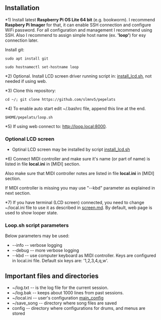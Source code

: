 ## Installation

*1) Install latest **Raspberry Pi OS Lite 64 bit** (e.g. bookworm). I recommend **Raspbery Pi Imager** for that, it can
enable SSH connection and configure WiFi password. For all configuration and management I recommend using SSH.
Also I recommend to assign simple host name (ex. **'loop'**) for esy connection later.

Install git:

```
sudo apt install git

sudo hostnamectl set-hostname loop

```

*2) Optional. Install LCD screen driver running script in: [install_lcd.sh](../config/script/install_lcd.sh), not needed
if using web.

*3) Clone this repository:

```
cd ~/; git clone https://github.com/slmnv5/pepelats
```

*4) To enable auto start edit ~/.bashrc file, append this line at the end.

```
$HOME/pepelats/loop.sh
```

*5) If using web connect to: http://loop.local:8000.

### Optional LCD screen

- Optinal LCD screen may be installed by script [install_lcd.sh](
  ./../config/script/install_lcd.sh)

*6) Connect MIDI controller and make sure it's name (or part of name) is listed in file **local.ini**
in [MIDI] section.

Also make sure that MIDI controller notes are listed in file **local.ini** in [MIDI] section.

If MIDI controller is missing you may use "--kbd" parameter as explained in next section.

*7) If you have terminal (LCD screen) connected, you need to change ~/local.ini file to use it as described
in [screen.md](screen.md). By default, web page is used to show looper state.

### Loop.sh script parameters

Below parameters may be used:

- --info -- verbose logging
- --debug -- more verbose logging
- --kbd -- use computer keyboard as MIDI controller. Keys are configured in local.ini file.
  Default six keys are: '1,2,3,4,q,w'.

## Important files and directories

- ~/log.txt -- is the log file for the current session.
- ~/log.bak -- keeps about 1000 lines from past sessions.
- ~/local.ini -- user's configuration [main_config](main_config.md)
- ~/save_song -- directory where song files are saved
- config -- directory where configurations for drums, and menus are stored
